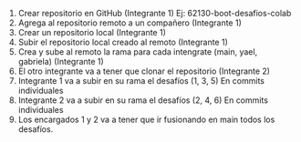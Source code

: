 1. Crear repositorio en GitHub (Integrante 1)
    Ej: 62130-boot-desafios-colab
2. Agrega al repositorio remoto a un compañero (Integrante 1)
3. Crear un repositorio local (Integrante 1)
4. Subir el repositorio local creado al remoto (Integrante 1)
5. Crea y sube al remoto la rama para cada intengrate (main, yael, gabriela) (Integrante 1)
6. El otro integrante va a tener que clonar el repositorio (Integrante 2)
7. Integrante 1 va a subir en su rama el desafíos (1, 3, 5) En commits individuales
8. Integrante 2 va a subir en su rama el desafíos (2, 4, 6) En commits individuales
9. Los encargados 1 y 2 va a tener que ir fusionando en main todos los desafíos.